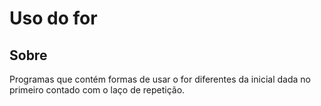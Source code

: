 # Uso do for

## Sobre
  Programas que contém formas de usar o for diferentes da inicial dada no primeiro contado com o laço de repetição.
